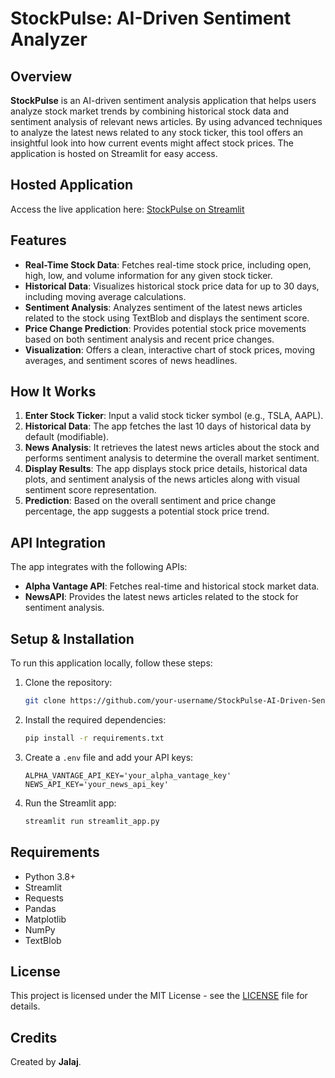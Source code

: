 
# StockPulse: AI-Driven Sentiment Analyzer

## Overview
**StockPulse** is an AI-driven sentiment analysis application that helps users analyze stock market trends by combining historical stock data and sentiment analysis of relevant news articles. By using advanced techniques to analyze the latest news related to any stock ticker, this tool offers an insightful look into how current events might affect stock prices. The application is hosted on Streamlit for easy access.

## Hosted Application
Access the live application here: [StockPulse on Streamlit](https://studious-space-dollop-p54jxxw47gxc5r7-8501.app.github.dev/)

## Features
- **Real-Time Stock Data**: Fetches real-time stock price, including open, high, low, and volume information for any given stock ticker.
- **Historical Data**: Visualizes historical stock price data for up to 30 days, including moving average calculations.
- **Sentiment Analysis**: Analyzes sentiment of the latest news articles related to the stock using TextBlob and displays the sentiment score.
- **Price Change Prediction**: Provides potential stock price movements based on both sentiment analysis and recent price changes.
- **Visualization**: Offers a clean, interactive chart of stock prices, moving averages, and sentiment scores of news headlines.

## How It Works
1. **Enter Stock Ticker**: Input a valid stock ticker symbol (e.g., TSLA, AAPL).
2. **Historical Data**: The app fetches the last 10 days of historical data by default (modifiable).
3. **News Analysis**: It retrieves the latest news articles about the stock and performs sentiment analysis to determine the overall market sentiment.
4. **Display Results**: The app displays stock price details, historical data plots, and sentiment analysis of the news articles along with visual sentiment score representation.
5. **Prediction**: Based on the overall sentiment and price change percentage, the app suggests a potential stock price trend.

## API Integration
The app integrates with the following APIs:
- **Alpha Vantage API**: Fetches real-time and historical stock market data.
- **NewsAPI**: Provides the latest news articles related to the stock for sentiment analysis.

## Setup & Installation
To run this application locally, follow these steps:
1. Clone the repository:
   ```bash
   git clone https://github.com/your-username/StockPulse-AI-Driven-Sentiment-Analyzer.git
   ```
2. Install the required dependencies:
   ```bash
   pip install -r requirements.txt
   ```
3. Create a `.env` file and add your API keys:
   ```
   ALPHA_VANTAGE_API_KEY='your_alpha_vantage_key'
   NEWS_API_KEY='your_news_api_key'
   ```
4. Run the Streamlit app:
   ```bash
   streamlit run streamlit_app.py
   ```

## Requirements
- Python 3.8+
- Streamlit
- Requests
- Pandas
- Matplotlib
- NumPy
- TextBlob

## License
This project is licensed under the MIT License - see the [LICENSE](LICENSE) file for details.

## Credits
Created by **Jalaj**.

